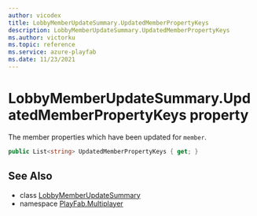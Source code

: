 ```yaml
---
author: vicodex
title: LobbyMemberUpdateSummary.UpdatedMemberPropertyKeys
description: LobbyMemberUpdateSummary.UpdatedMemberPropertyKeys
ms.author: victorku
ms.topic: reference
ms.service: azure-playfab
ms.date: 11/23/2021
---
```


# LobbyMemberUpdateSummary.UpdatedMemberPropertyKeys property

The member properties which have been updated for `member`.

```csharp
public List<string> UpdatedMemberPropertyKeys { get; }
```

## See Also

* class [LobbyMemberUpdateSummary](../LobbyMemberUpdateSummary.md)
* namespace [PlayFab.Multiplayer](../../PlayFabMultiplayerSDK.md)
